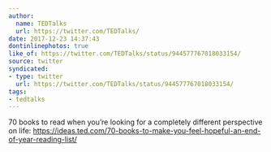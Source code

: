 ```yaml
---
author:
  name: TEDTalks
  url: https://twitter.com/TEDTalks/
date: 2017-12-23 14:37:43
dontinlinephotos: true
like_of: https://twitter.com/TEDTalks/status/944577767018033154/
source: twitter
syndicated:
- type: twitter
  url: https://twitter.com/TEDTalks/status/944577767018033154/
tags:
- tedtalks
---
```


70 books to read when you’re looking for a completely different perspective on life: https://ideas.ted.com/70-books-to-make-you-feel-hopeful-an-end-of-year-reading-list/